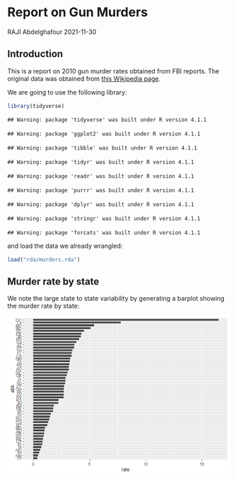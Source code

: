 Report on Gun Murders
================
RAJI Abdelghafour
2021-11-30

## Introduction

This is a report on 2010 gun murder rates obtained from FBI reports. The
original data was obtained from [this Wikipedia
page](https://en.wikipedia.org/wiki/Murder_in_the_United_States_by_state).

We are going to use the following library:

``` r
library(tidyverse)
```

    ## Warning: package 'tidyverse' was built under R version 4.1.1

    ## Warning: package 'ggplot2' was built under R version 4.1.1

    ## Warning: package 'tibble' was built under R version 4.1.1

    ## Warning: package 'tidyr' was built under R version 4.1.1

    ## Warning: package 'readr' was built under R version 4.1.1

    ## Warning: package 'purrr' was built under R version 4.1.1

    ## Warning: package 'dplyr' was built under R version 4.1.1

    ## Warning: package 'stringr' was built under R version 4.1.1

    ## Warning: package 'forcats' was built under R version 4.1.1

and load the data we already wrangled:

``` r
load("rda/murders.rda")
```

## Murder rate by state

We note the large state to state variability by generating a barplot
showing the murder rate by state:

![](Report-on-Gun-Murders_files/figure-gfm/murder-rate-by-state-1.png)<!-- -->
